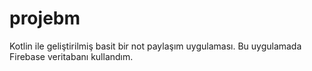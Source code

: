 # projebm
Kotlin ile geliştirilmiş basit bir not paylaşım uygulaması. Bu uygulamada Firebase veritabanı kullandım.
